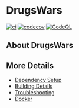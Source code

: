 # DrugsWars

[![ci](https://github.com/tbl4h/DrugsWars/actions/workflows/ci.yml/badge.svg)](https://github.com/tbl4h/DrugsWars/actions/workflows/ci.yml)
[![codecov](https://codecov.io/gh/tbl4h/DrugsWars/branch/main/graph/badge.svg)](https://codecov.io/gh/tbl4h/DrugsWars)
[![CodeQL](https://github.com/tbl4h/DrugsWars/actions/workflows/codeql-analysis.yml/badge.svg)](https://github.com/tbl4h/DrugsWars/actions/workflows/codeql-analysis.yml)

## About DrugsWars



## More Details

 * [Dependency Setup](README_dependencies.md)
 * [Building Details](README_building.md)
 * [Troubleshooting](README_troubleshooting.md)
 * [Docker](README_docker.md)
